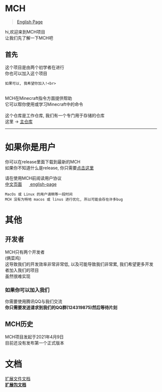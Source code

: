 # MCH
> <a href="https://github.com/zhuaidadaya/MCH/blob/main/README.md">English Page</a>

hi,欢迎来到MCH项目<br>
让我们先了解一下MCH吧

## 首先

这个项目是由两个初学者在进行<br>
你也可以加入这个项目<br>

```
如果可以, 我希望你加入!<br>
```

<br>
MCH在Minecraft指令方面提供帮助<br>
它可以帮你使用或学习Minecraft中的命令<br>
<br>
这个仓库是工作仓库, 我们有一个专门用于存储的仓库 <br>
这里 -> <a href="https://github.com/andogy/MCH">主仓库</a>

<hr>

# 如果你是用户

你可以在release里面下载到最新的MCH<br>
如果你不知道什么是release, 你只需要<a href="https://github.com/zhuaidadaya/MCH/releases">点击这里</a><br>

请在使用MCH前阅读用户协议<br>
<a href="https://github.com/andogy/MCH/tree/main/%E4%B8%AD%E6%96%87/%E5%B8%AE%E5%8A%A9/%E7%94%A8%E6%88%B7%E5%8D%8F%E8%AE%AE">
中文页面</a>&nbsp;&nbsp;&nbsp;&nbsp;&nbsp;&nbsp;<a href="https://github.com/andogy/MCH/tree/main/English/Helps/agreement">
english-page</a>

```
MacOs 或 Linux 的用户请稍等一段时间
MCH 没有为特地 macos 或 linus 进行优化, 所以可能会存在许多bug 
```
# 其他

## 开发者

MCH只有两个开发者<br>
(俩菜鸡)<br>
这导致我们的开发效率非常非常低, 以及可能导致我们非常累, 我们希望更多开发者加入我们的项目<br>
虽然很难实现

### 如果你可以加入我们

你需要使用腾讯QQ与我们交流<br>
<b>
你只需要发送请求到我们的QQ群(124319875)然后等待片刻
</b>

## MCH历史

MCH项目发起于2021年4月9日<br>
目前还没有发布第一个正式版本<br>

# 文档

<a href="https://github.com/zhuaidadaya/MCH/blob/main/mds/Json_File_ZH.md">扩展文件文档</a></br>
<a href="https://github.com/zhuaidadaya/MCH/blob/main/mds/Extra_ZH.md"><b>扩展包文档</b></a>

